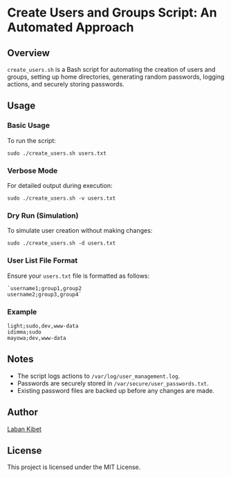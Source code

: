 # Create Users and Groups Script: An Automated Approach

## Overview

`create_users.sh` is a Bash script for automating the creation of users and groups, setting up home directories, generating random passwords, logging actions, and securely storing passwords.

## Usage

### Basic Usage

To run the script:


`sudo ./create_users.sh users.txt` 

### Verbose Mode

For detailed output during execution:


`sudo ./create_users.sh -v users.txt` 

### Dry Run (Simulation)

To simulate user creation without making changes:


`sudo ./create_users.sh -d users.txt` 

### User List File Format

Ensure your `users.txt` file is formatted as follows:


    `username1;group1,group2
    username2;group3,group4` 

### Example

    light;sudo,dev,www-data
    idimma;sudo
    mayowa;dev,www-data

 

## Notes

-   The script logs actions to `/var/log/user_management.log`.
-   Passwords are securely stored in `/var/secure/user_passwords.txt`.
-   Existing password files are backed up before any changes are made.

## Author

[Laban Kibet](https://github.com/Laban254/)

## License

This project is licensed under the MIT License.
